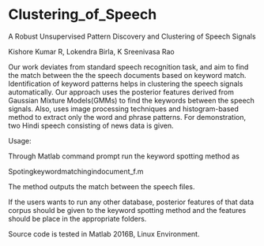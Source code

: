 # Clustering_of_Speech

A Robust Unsupervised Pattern Discovery and Clustering of Speech Signals

Kishore Kumar R, Lokendra Birla, K Sreenivasa Rao

Our work deviates from standard speech recognition task, and aim to find the match between the the speech documents based on keyword match. Identification of keyword patterns helps in clustering the speech signals automatically. Our approach uses the posterior features derived from Gaussian Mixture Models(GMMs) to find the keywords between the speech signals. Also, uses image processing techniques and histogram-based method to extract only the word and phrase patterns. For demonstration, two Hindi speech  consisting of news data is given. 

Usage:

Through Matlab command prompt run the keyword spotting method as

Spotingkeywordmatchingindocument_f.m

The method outputs the match between the speech files. 

If the users wants to run any other database, posterior features of that data corpus should be given to the keyword spotting method and the features should be place in the appropriate folders.

Source code is tested in Matlab 2016B, Linux Environment.

